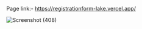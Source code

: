 Page link:-
  https://registrationform-lake.vercel.app/

![Screenshot (408)](https://github.com/user-attachments/assets/ec1cee28-116c-411f-a694-46dce26f95f5)


